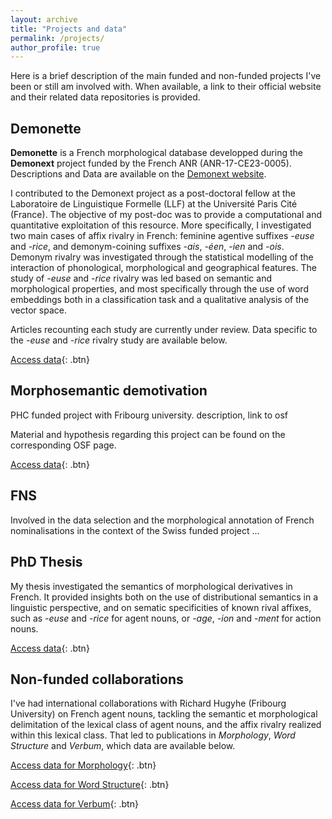 ```yaml
---
layout: archive
title: "Projects and data"
permalink: /projects/
author_profile: true
---
```


Here is a brief description of the main funded and non-funded projects I've been or still am involved with. When available, a link to their official website and their related data repositories is provided.


Demonette
------

**Demonette** is a French morphological database developped during the **Demonext** project funded by the French ANR (ANR-17-CE23-0005). Descriptions and Data are available on the [Demonext website](https://www.demonext.xyz/).

I contributed to the Demonext project as a post-doctoral fellow at the Laboratoire de Linguistique Formelle (LLF) at the Université Paris Cité (France). The objective of my post-doc was to provide a computational and quantitative exploitation of this resource. More specifically, I investigated two main cases of affix rivalry in French: feminine agentive suffixes *-euse* and *-rice*, and demonym-coining suffixes *-ais*, *-éen*, *-ien* and *-ois*. Demonym rivalry was investigated through the statistical modelling of the interaction of phonological, morphological and geographical features. The study of *-euse* and *-rice* rivalry was led based on semantic and morphological properties, and most specifically through the use of word embeddings both in a classification task and a qualitative analysis of the vector space.

Articles recounting each study are currently under review. Data specific to the *-euse* and *-rice* rivalry study are available below.

[Access data](https://osf.io/jxg2v/){: .btn}

Morphosemantic demotivation 
------

PHC funded project with Fribourg university. description, link to osf

Material and hypothesis regarding this project can be found on the corresponding OSF page.

[Access data](https://osf.io/7nqcu/){: .btn}


FNS
------

Involved in the data selection and the morphological annotation of French nominalisations in the context of the Swiss funded project ...

PhD Thesis
------

My thesis investigated the semantics of morphological derivatives in French. It provided insights both on the use of distributional semantics in a linguistic perspective, and on sematic specificities of known rival affixes, such as *-euse* and *-rice* for agent nouns, or *-age*, *-ion* and *-ment* for action nouns.

[Access data](https://github.com/mwauquier/PhdData){: .btn}


Non-funded collaborations
------

I've had international collaborations with Richard Hugyhe (Fribourg University) on French agent nouns, tackling the semantic et morphological delimitation of the lexical class of agent nouns, and the affix rivalry realized within this lexical class. That led to publications in *Morphology*, *Word Structure* and *Verbum*, which data are available below.


[Access data for Morphology](https://github.com/french-agent-nouns){: .btn}

[Access data for Word Structure](https://github.com/agent-affix-rivalry/){: .btn}

[Access data for Verbum](https://github.com/french-agentive-affix-rivalry){: .btn}
